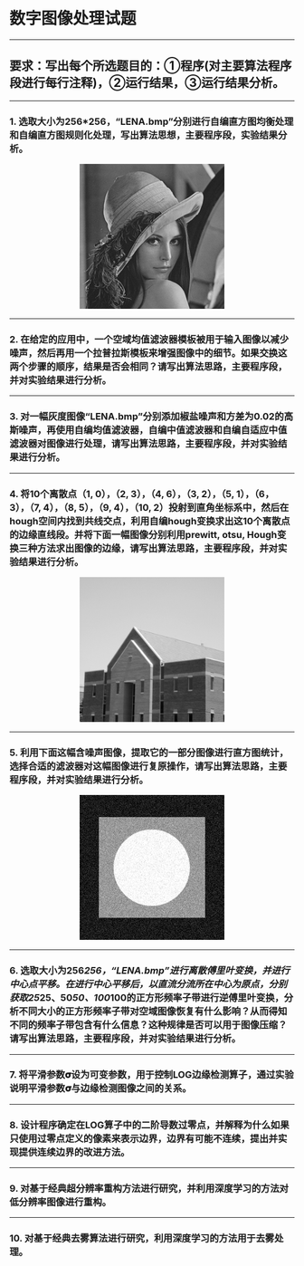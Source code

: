 # 数字图像处理试题
***
## 要求：写出每个所选题目的：①程序(对主要算法程序段进行每行注释)，②运行结果，③运行结果分析。
***
### 1. 选取大小为256*256，“LENA.bmp”分别进行自编直方图均衡处理和自编直方图规则化处理，写出算法思想，主要程序段，实验结果分析。

<div align=center>
<img src="./pic/LENA.bmp" />
</div>

***
### 2. 在给定的应用中，一个空域均值滤波器模板被用于输入图像以减少噪声，然后再用一个拉普拉斯模板来增强图像中的细节。如果交换这两个步骤的顺序，结果是否会相同？请写出算法思路，主要程序段，并对实验结果进行分析。
***
### 3. 对一幅灰度图像“LENA.bmp”分别添加椒盐噪声和方差为0.02的高斯噪声，再使用自编均值滤波器，自编中值滤波器和自编自适应中值滤波器对图像进行处理，请写出算法思路，主要程序段，并对实验结果进行分析。
***
### 4. 将10个离散点（1, 0），（2, 3），（4, 6），（3, 2），（5, 1），（6， 3），（7, 4），（8, 5），（9, 4），（10, 2）投射到直角坐标系中，然后在hough空间内找到共线交点，利用自编hough变换求出这10个离散点的边缘直线段。并将下面一幅图像分别利用prewitt, otsu, Hough变换三种方法求出图像的边缘，请写出算法思路，主要程序段，并对实验结果进行分析。
<div align=center>
<img src="./pic/BUILDING.bmp" height=256, width=256 />
</div>

***
### 5. 利用下面这幅含噪声图像，提取它的一部分图像进行直方图统计，选择合适的滤波器对这幅图像进行复原操作，请写出算法思路，主要程序段，并对实验结果进行分析。

<div align=center>
<img src="./pic/NOISE.bmp" height=256, width=256 />
</div>

***
### 6. 选取大小为256*256，“LENA.bmp”进行离散傅里叶变换，并进行中心点平移。在进行中心平移后，以直流分流所在中心为原点，分别获取25*25、50*50、100*100的正方形频率子带进行逆傅里叶变换，分析不同大小的正方形频率子带对空域图像恢复有什么影响？从而得知不同的频率子带包含有什么信息？这种规律是否可以用于图像压缩？请写出算法思路，主要程序段，并对实验结果进行分析。

***
### 7. 将平滑参数𝛔设为可变参数，用于控制LOG边缘检测算子，通过实验说明平滑参数𝛔与边缘检测图像之间的关系。
***
### 8. 设计程序确定在LOG算子中的二阶导数过零点，并解释为什么如果只使用过零点定义的像素来表示边界，边界有可能不连续，提出并实现提供连续边界的改进方法。
***
### 9. 对基于经典超分辨率重构方法进行研究，并利用深度学习的方法对低分辨率图像进行重构。
***
### 10. 对基于经典去雾算法进行研究，利用深度学习的方法用于去雾处理。